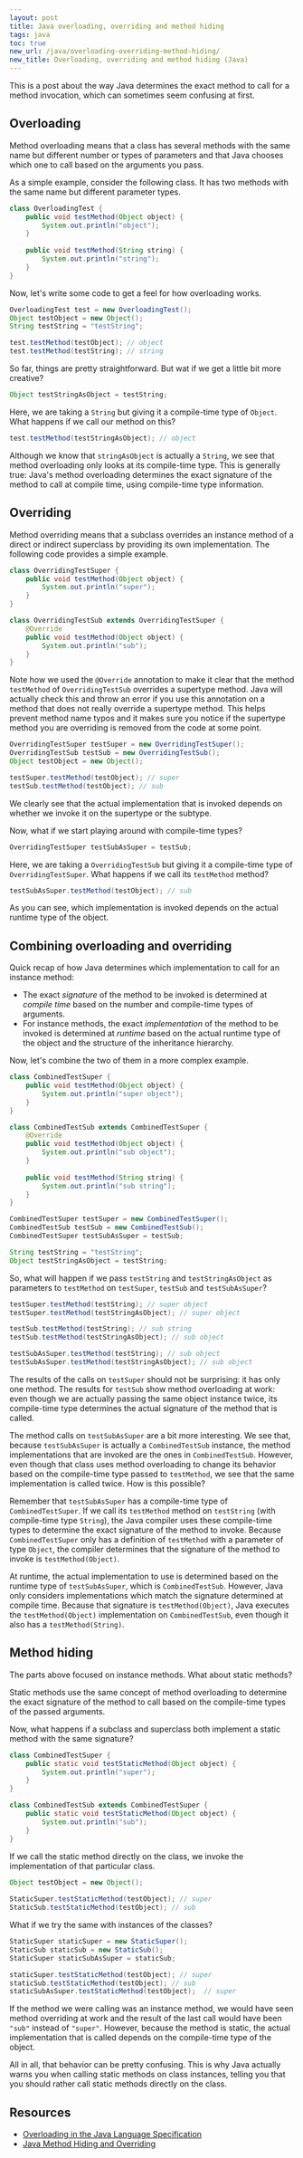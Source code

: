 ```yaml
---
layout: post
title: Java overloading, overriding and method hiding
tags: java
toc: true
new_url: /java/overloading-overriding-method-hiding/
new_title: Overloading, overriding and method hiding (Java)
---
```


This is a post about the way Java determines the exact method to call for a method invocation, which can sometimes seem confusing at first.

## Overloading

Method overloading means that a class has several methods with the same name but different number or types of parameters and that Java chooses which one to call based on the arguments you pass.

As a simple example, consider the following class. It has two methods with the same name but different parameter types.

```java
class OverloadingTest {
    public void testMethod(Object object) {
        System.out.println("object");
    }
    
    public void testMethod(String string) {
        System.out.println("string");
    }
}
```

Now, let's write some code to get a feel for how overloading works.

```java
OverloadingTest test = new OverloadingTest();
Object testObject = new Object();
String testString = "testString";

test.testMethod(testObject); // object
test.testMethod(testString); // string
```

So far, things are pretty straightforward. But wat if we get a little bit more creative?

```java
Object testStringAsObject = testString;
```

Here, we are taking a `String` but giving it a compile-time type of `Object`. What happens if we call our method on this?

```java
test.testMethod(testStringAsObject); // object
```

Although we know that `stringAsObject` is actually a `String`, we see that method overloading only looks at its compile-time type. This is generally true: Java's method overloading determines the exact signature of the method to call at compile time, using compile-time type information.

## Overriding

Method overriding means that a subclass overrides an instance method of a direct or indirect superclass by providing its own implementation. The following code provides a simple example.

```java
class OverridingTestSuper {
    public void testMethod(Object object) {
        System.out.println("super");
    }
}

class OverridingTestSub extends OverridingTestSuper {
    @Override
    public void testMethod(Object object) {
        System.out.println("sub");
    }
}
```

Note how we used the `@Override` annotation to make it clear that the method `testMethod` of `OverridingTestSub` overrides a supertype method. Java will actually check this and throw an error if you use this annotation on a method that does not really override a supertype method. This helps prevent method name typos and it makes sure you notice if the supertype method you are overriding is removed from the code at some point.

```java
OverridingTestSuper testSuper = new OverridingTestSuper();
OverridingTestSub testSub = new OverridingTestSub();
Object testObject = new Object();

testSuper.testMethod(testObject); // super
testSub.testMethod(testObject); // sub
```

We clearly see that the actual implementation that is invoked depends on whether we invoke it on the supertype or the subtype.

Now, what if we start playing around with compile-time types?

```java
OverridingTestSuper testSubAsSuper = testSub;
```

Here, we are taking a `OverridingTestSub` but giving it a compile-time type of `OverridingTestSuper`. What happens if we call its `testMethod` method?

```java
testSubAsSuper.testMethod(testObject); // sub
```

As you can see, which implementation is invoked depends on the actual runtime type of the object.

## Combining overloading and overriding 

Quick recap of how Java determines which implementation to call for an instance method:
- The exact *signature* of the method to be invoked is determined at *compile time* based on the number and compile-time types of arguments.
- For instance methods, the exact *implementation* of the method to be invoked is determined at *runtime* based on the actual runtime type of the object and the structure of the inheritance hierarchy.

Now, let's combine the two of them in a more complex example.

```java
class CombinedTestSuper {
    public void testMethod(Object object) {
        System.out.println("super object");
    }
}

class CombinedTestSub extends CombinedTestSuper {
    @Override
    public void testMethod(Object object) {
        System.out.println("sub object");
    }
    
    public void testMethod(String string) {
        System.out.println("sub string");
    }
}
```

```java
CombinedTestSuper testSuper = new CombinedTestSuper();
CombinedTestSub testSub = new CombinedTestSub();
CombinedTestSuper testSubAsSuper = testSub;

String testString = "testString";
Object testStringAsObject = testString;
```

So, what will happen if we pass `testString` and `testStringAsObject` as parameters to `testMethod` on `testSuper`, `testSub` and `testSubAsSuper`?

```java
testSuper.testMethod(testString); // super object
testSuper.testMethod(testStringAsObject); // super object

testSub.testMethod(testString); // sub string
testSub.testMethod(testStringAsObject); // sub object

testSubAsSuper.testMethod(testString); // sub object
testSubAsSuper.testMethod(testStringAsObject); // sub object
```

The results of the calls on `testSuper` should not be surprising: it has only one method. The results for `testSub` show method overloading at work: even though we are actually passing the same object instance twice, its compile-time type determines the actual signature of the method that is called.

The method calls on `testSubAsSuper` are a bit more interesting. We see that, because `testSubAsSuper` is actually a `CombinedTestSub` instance, the method implementations that are invoked are the ones in `CombinedTestSub`. However, even though that class uses method overloading to change its behavior based on the compile-time type passed to `testMethod`, we see that the same implementation is called twice. How is this possible?

Remember that `testSubAsSuper` has a compile-time type of `CombinedTestSuper`. If we call its `testMethod` method on `testString` (with compile-time type `String`), the Java compiler uses these compile-time types to determine the exact signature of the method to invoke. Because `CombinedTestSuper` only has a definition of `testMethod` with a parameter of type `Object`, the compiler determines that the signature of the method to invoke is `testMethod(Object)`.

At runtime, the actual implementation to use is determined based on the runtime type of `testSubAsSuper`, which is `CombinedTestSub`. However, Java only considers implementations which match the signature determined at compile time. Because that signature is `testMethod(Object)`, Java executes the `testMethod(Object)` implementation on `CombinedTestSub`, even though it also has a `testMethod(String)`.

## Method hiding

The parts above focused on instance methods. What about static methods?

Static methods use the same concept of method overloading to determine the exact signature of the method to call based on the compile-time types of the passed arguments.

Now, what happens if a subclass and superclass both implement a static method with the same signature?

```java
class CombinedTestSuper {
    public static void testStaticMethod(Object object) {
        System.out.println("super");
    }
}

class CombinedTestSub extends CombinedTestSuper {
    public static void testStaticMethod(Object object) {
        System.out.println("sub");
    }
}
```

If we call the static method directly on the class, we invoke the implementation of that particular class.

```java
Object testObject = new Object();
		
StaticSuper.testStaticMethod(testObject); // super
StaticSub.testStaticMethod(testObject); // sub
```

What if we try the same with instances of the classes?

```java
StaticSuper staticSuper = new StaticSuper();
StaticSub staticSub = new StaticSub();
StaticSuper staticSubAsSuper = staticSub;

staticSuper.testStaticMethod(testObject); // super
staticSub.testStaticMethod(testObject);	// sub
staticSubAsSuper.testStaticMethod(testObject);	// super
```

If the method we were calling was an instance method, we would have seen method overriding at work and the result of the last call would have been `"sub"` instead of `"super"`. However, because the method is static, the actual implementation that is called depends on the compile-time type of the object.

All in all, that behavior can be pretty confusing. This is why Java actually warns you when calling static methods on class instances, telling you that you should rather call static methods directly on the class.

## Resources

- [Overloading in the Java Language Specification](https://docs.oracle.com/javase/specs/jls/se10/html/jls-8.html#jls-8.4.9)
- [Java Method Hiding and Overriding](https://crunchify.com/java-method-hiding-and-overriding-override-static-method-in-java/9)